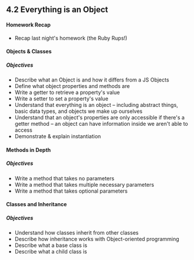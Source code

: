 ## 4.2 Everything is an Object

#### Homework Recap

* Recap last night's homework (the Ruby Rups!)

#### Objects & Classes

##### Objectives

* Describe what an Object is and how it differs from a JS Objects
* Define what object properties and methods are
* Write a getter to retrieve a property's value
* Write a setter to set a property's value
* Understand that everything is an object – including abstract things, basic data types, and objects we make up ourselves
* Understand that an object's properties are only accessible if there's a getter method – an object can have information inside we aren't able to access
* Demonstrate & explain instantiation

#### Methods in Depth

##### Objectives

* Write a method that takes no parameters
* Write a method that takes multiple necessary parameters
* Write a method that takes optional parameters

#### Classes and Inheritance

##### Objectives

* Understand how classes inherit from other classes
* Describe how inheritance works with Object-oriented programming
* Describe what a base class is
* Describe what a child class is
